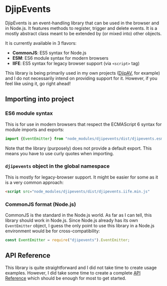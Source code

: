 # DjipEvents

DjipEvents is an event-handling library that can be used in the browser and in Node.js. It features
methods to register, trigger and delete events. It is a mostly abstract class meant to be extended 
by (or mixed into) other objects. 
 
It is currently available in 3 flavors:

  * **CommonJS**: ES5 syntax for Node.js
  * **ESM**: ES6 module syntax for modern browsers
  * **IIFE**: ES5 syntax for legacy browser support (via `<script>` tag)

This library is being primarily used in my own projects ([DjipAV](https://github.com/djipco/djipav), 
for example) and I do not necessarily intend on providing support for it. However, if you feel like 
using it, go right ahead!

## Importing into project

### ES6 module syntax

This is for use in modern browsers that respect the ECMAScript 6 syntax for module imports and 
exports:

```javascript
import {EventEmitter} from "node_modules/djipevents/dist/djipevents.esm.min.js";
```
Note that the library (purposely) does not provide a default export. This means you have to use 
curly quotes when importing.

### `djipevents` object in the global namespace

This is mostly for legacy-browser support. It might be easier for some as it is a very common 
approach:

```html
<script src="node_modules/djipevents/dist/djipevents.iife.min.js"
```

### CommonJS format (Node.js)

CommonJS is the standard in the Node.js world. As far as I can tell, this library should work in 
Node.js. Since Node.js already has its own `EventEmitter` object, I guess the only point to use this
library in a Node.js environment would be for cross-compatibility: 

```javascript
const EventEmitter = require("djipevents").EventEmitter;
```

## API Reference

This library is quite straightforward and I did not take time to create usage examples. However, I 
did take some time to create a complete [API Reference](https://djipco.github.io/djipevents/) which
should be enough for most to get started.
